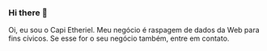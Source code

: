 ### Hi there 👋

<!--
**barraponto/barraponto** is a ✨ _special_ ✨ repository because its `README.md` (this file) appears on your GitHub profile.

Here are some ideas to get you started:

- 🔭 I’m currently working on ...
- 🌱 I’m currently learning ...
- 👯 I’m looking to collaborate on ...
- 🤔 I’m looking for help with ...
- 💬 Ask me about ...
- 📫 How to reach me: ...
- 😄 Pronouns: ...
- ⚡ Fun fact: ...
-->

Oi, eu sou o Capi Etheriel.
Meu negócio é raspagem de dados da Web para fins cívicos.
Se esse for o seu negócio também, entre em contato.
